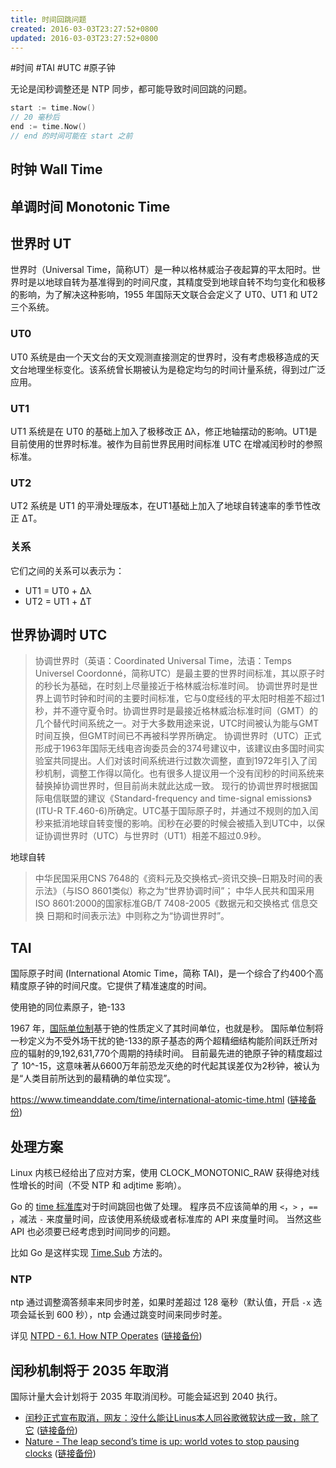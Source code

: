 ```yaml
---
title: 时间回跳问题
created: 2016-03-03T23:27:52+0800
updated: 2016-03-03T23:27:52+0800
---
```



#时间 #TAI #UTC #原子钟

无论是闰秒调整还是 NTP 同步，都可能导致时间回跳的问题。

```go
start := time.Now()
// 20 毫秒后
end := time.Now()
// end 的时间可能在 start 之前
```

## 时钟 Wall Time

## 单调时间 Monotonic Time

## 世界时 UT

世界时（Universal Time，简称UT）是一种以格林威治子夜起算的平太阳时。世界时是以地球自转为基准得到的时间尺度，其精度受到地球自转不均匀变化和极移的影响，为了解决这种影响，1955 年国际天文联合会定义了 UT0、UT1 和 UT2 三个系统。

### UT0

UT0 系统是由一个天文台的天文观测直接测定的世界时，没有考虑极移造成的天文台地理坐标变化。该系统曾长期被认为是稳定均匀的时间计量系统，得到过广泛应用。

### UT1

UT1 系统是在 UT0 的基础上加入了极移改正 Δλ，修正地轴摆动的影响。UT1是目前使用的世界时标准。被作为目前世界民用时间标准 UTC 在增减闰秒时的参照标准。

### UT2

UT2 系统是 UT1 的平滑处理版本，在UT1基础上加入了地球自转速率的季节性改正 ΔT。

### 关系

它们之间的关系可以表示为：

- UT1 = UT0 + Δλ
- UT2 = UT1 + ΔT

## 世界协调时 UTC

> 协调世界时（英语：Coordinated Universal Time，法语：Temps Universel Coordonné，简称UTC）是最主要的世界时间标准，其以原子时的秒长为基础，在时刻上尽量接近于格林威治标准时间。
> 协调世界时是世界上调节时钟和时间的主要时间标准，它与0度经线的平太阳时相差不超过1秒，并不遵守夏令时。协调世界时是最接近格林威治标准时间（GMT）的几个替代时间系统之一。对于大多数用途来说，UTC时间被认为能与GMT时间互换，但GMT时间已不再被科学界所确定。
> 协调世界时（UTC）正式形成于1963年国际无线电咨询委员会的374号建议中，该建议由多国时间实验室共同提出。人们对该时间系统进行过数次调整，直到1972年引入了闰秒机制，调整工作得以简化。也有很多人提议用一个没有闰秒的时间系统来替换掉协调世界时，但目前尚未就此达成一致。
> 现行的协调世界时根据国际电信联盟的建议《Standard-frequency and time-signal emissions》(ITU-R TF.460-6)所确定。UTC基于国际原子时，并通过不规则的加入闰秒来抵消地球自转变慢的影响。闰秒在必要的时候会被插入到UTC中，以保证协调世界时（UTC）与世界时（UT1）相差不超过0.9秒。

地球自转

> 中华民国采用CNS 7648的《资料元及交换格式–资讯交换–日期及时间的表示法》（与ISO 8601类似）称之为“世界协调时间”；
> 中华人民共和国采用ISO 8601:2000的国家标准GB/T 7408-2005《数据元和交换格式 信息交换 日期和时间表示法》中则称之为“协调世界时”。

## TAI

国际原子时间 (International Atomic Time，简称 TAI)，是一个综合了约400个高精度原子钟的时间尺度。它提供了精准速度的时间。

使用铯的同位素原子，铯-133

1967 年，[国际单位制][]基于铯的性质定义了其时间单位，也就是秒。
国际单位制将一秒定义为不受外场干扰的铯-133的原子基态的两个超精细结构能阶间跃迁所对应的辐射的9,192,631,770个周期的持续时间。
目前最先进的铯原子钟的精度超过了 10^-15，这意味著从6600万年前恐龙灭绝的时代起其误差仅为2秒钟，被认为是“人类目前所达到的最精确的单位实现”。

https://www.timeanddate.com/time/international-atomic-time.html ([链接备份](https://web.archive.org/web/20230215225600/https://www.timeanddate.com/time/international-atomic-time.html))

## 处理方案

Linux 内核已经给出了应对方案，使用 CLOCK_MONOTONIC_RAW 获得绝对线性增长的时间（不受 NTP 和 adjtime 影响）。

Go 的 [time 标准库](https://pkg.go.dev/time#hdr-Monotonic_Clocks)对于时间跳回也做了处理。
程序员不应该简单的用 `<`，`>` ，`==` ，减法 `-` 来度量时间，应该使用系统级或者标准库的 API 来度量时间。
当然这些 API 也必须要已经考虑到时间同步的问题。

比如 Go 是这样实现 [Time.Sub](https://github.com/golang/go/blob/1c05968c9a5d6432fc6f30196528f8f37287dd3d/src/time/time.go#L880-L907) 方法的。

### NTP

ntp 通过调整滴答频率来同步时差，如果时差超过 128 毫秒（默认值，开启 `-x` 选项会延长到 600 秒），ntp 会通过跳变时间来同步时差。

详见 [NTPD - 6.1. How NTP Operates](https://docs.ntpsec.org/latest/ntpd.html) ([链接备份](https://web.archive.org/web/20230221140704/https://docs.ntpsec.org/latest/ntpd.html))

## 闰秒机制将于 2035 年取消

国际计量大会计划将于 2035 年取消闰秒。可能会延迟到 2040 执行。

- [闰秒正式宣布取消，网友：没什么能让Linus本人同谷歌微软达成一致，除了它](https://www.qbitai.com/2022/11/39762.html) ([链接备份](https://web.archive.org/web/20221208063146/https://www.qbitai.com/2022/11/39762.html))
- [Nature - The leap second’s time is up: world votes to stop pausing clocks](https://www.nature.com/articles/d41586-022-03783-5) ([链接备份](https://archive.md/eHDGf))


[国际单位制]: https://www.wikiwand.com/zh-hans/%E5%9C%8B%E9%9A%9B%E5%96%AE%E4%BD%8D%E5%88%B6
